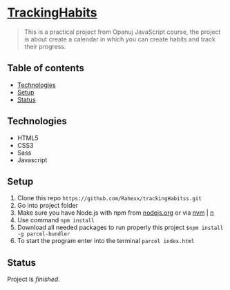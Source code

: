 # [TrackingHabits](https://github.com/Rahexx/trackingHabits)

> This is a practical project from Opanuj JavaScript course, the project is about create a calendar in which you can create habits and track their progress.

## Table of contents

- [Technologies](#technologies)
- [Setup](#setup)
- [Status](#status)

## Technologies

- HTML5
- CSS3
- Sass
- Javascript

## Setup

1. Clone this repo `https://github.com/Rahexx/trackingHabitss.git`
2. Go into project folder
3. Make sure you have Node.js with npm from [nodejs.org](https://nodejs.org/en/) or via [nvm](https://github.com/nvm-sh/nvm) | [n](https://github.com/tj/n)
4. Use command `npm install`
5. Download all needed packages to run properly this project `$npm install -g parcel-bundler`
6. To start the program enter into the terminal `parcel index.html`

## Status

Project is _finished_.
